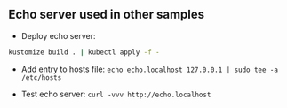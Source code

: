 ## Echo server used in other samples

- Deploy echo server:

```bash
kustomize build . | kubectl apply -f -
```

- Add entry to hosts file: `echo echo.localhost 127.0.0.1 | sudo tee -a /etc/hosts`

- Test echo server: `curl -vvv http://echo.localhost`
